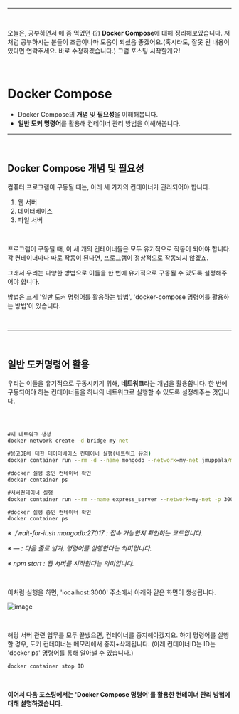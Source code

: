 
**********

&nbsp;

오늘은, 공부하면서 애 좀 먹었던 (?) **Docker Compose**에 대해 정리해보았습니다. 저처럼 공부하시는 분들이 조금이나마 도움이 되셨음 좋겠어요.(혹시라도, 잘못 된 내용이 있다면 연락주세요. 바로 수정하겠습니다.) 그럼 포스팅 시작할게요!

&nbsp;

# Docker Compose
* Docker Compose의 **개념** 및 **필요성**을 이해해봅니다.
* **일반 도커 명령어**를 활용해 컨테이너 관리 방법을 이해해봅니다.
&nbsp;

**************

&nbsp;

## **Docker Compose 개념 및 필요성**

컴퓨터 프로그램이 구동될 때는, 아래 세 가지의 컨테이너가 관리되어야 합니다.
1. 웹 서버
2. 데이터베이스
3. 파일 서버

&nbsp;

프로그램이 구동될 때, 이 세 개의 컨테이너들은 모두 유기적으로 작동이 되어야 합니다. 각 컨테이너마다 따로 작동이 된다면, 프로그램이 정상적으로 작동되지 않겠죠.

그래서 우리는 다양한 방법으로 이들을 한 번에 유기적으로 구동될 수 있도록 설정해주어야 합니다.

방법은 크게 '일반 도커 명령어를 활용하는 방법', 'docker-compose 명령어를 활용하는 방법'이 있습니다. 

&nbsp;

******

&nbsp;

## **일반 도커명령어 활용**

우리는 이들을 유기적으로 구동시키기 위해, **네트워크**라는 개념을 활용합니다. 한 번에 구동되어야 하는 컨테이너들을 하나의 네트워크로 실행할 수 있도록 설정해주는 것입니다.

&nbsp;


```cmd

#새 네트워크 생성
docker network create -d bridge my-net

#몽고DB에 대한 데이터베이스 컨테이너 실행(네트워크 유의)
docker container run --rm -d --name mongodb --network=my-net jmuppala/mongo-server:latest

#docker 실행 중인 컨테이너 확인
docker container ps

#서버컨테이너 실행
docker container run --rm --name express_server --network=my-net -p 3000:3000 jmuppala/node-server:latest ./wait-for-it.sh mongodb:27017 -- npm start

#docker 실행 중인 컨테이너 확인
docker container ps

```

*※ ./wait-for-it.sh mongodb:27017 : 접속 가능한지 확인하는 코드입니다.*

*※ — : 다음 줄로 넘겨, 명령어를 실행한다는 의미입니다.* 

*※ npm start : 웹 서버를 시작한다는 의미입니다.*

&nbsp;


이처럼 실행을 하면, 'localhost:3000' 주소에서 아래와 같은 화면이 생성됩니다.

![image](https://user-images.githubusercontent.com/79372217/111072917-fb358080-851f-11eb-9650-d69fc63df597.png)

&nbsp;

해당 서버 관련 업무를 모두 끝냈으면, 컨테이너를 중지해야겠지요. 하기 명령어를 실행할 경우, 도커 컨테이너는 메모리에서 중지+삭제됩니다. (아래 컨테이너ID는 ID는 'docker ps' 명령어를 통해 알아낼 수 있습니다.)

```cmd
docker container stop ID
```

&nbsp;

**이어서 다음 포스팅에서는 'Docker Compose 명령어'를 활용한 컨테이너 관리 방법에 대해 설명하겠습니다.**

&nbsp;




